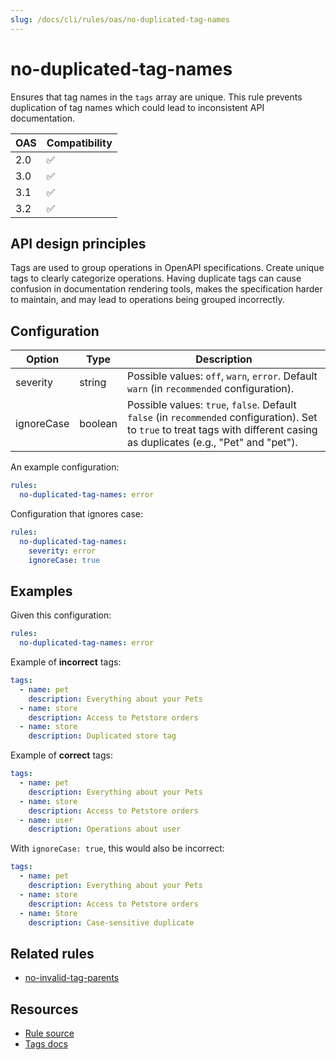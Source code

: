 ```yaml
---
slug: /docs/cli/rules/oas/no-duplicated-tag-names
---
```


# no-duplicated-tag-names

Ensures that tag names in the `tags` array are unique.
This rule prevents duplication of tag names which could lead to inconsistent API documentation.

| OAS | Compatibility |
| --- | ------------- |
| 2.0 | ✅            |
| 3.0 | ✅            |
| 3.1 | ✅            |
| 3.2 | ✅            |

## API design principles

Tags are used to group operations in OpenAPI specifications.
Create unique tags to clearly categorize operations.
Having duplicate tags can cause confusion in documentation rendering tools, makes the specification harder to maintain,
and may lead to operations being grouped incorrectly.

## Configuration

| Option     | Type    | Description                                                                                                                                                                  |
| ---------- | ------- | ---------------------------------------------------------------------------------------------------------------------------------------------------------------------------- |
| severity   | string  | Possible values: `off`, `warn`, `error`. Default `warn` (in `recommended` configuration).                                                                                    |
| ignoreCase | boolean | Possible values: `true`, `false`. Default `false` (in `recommended` configuration). Set to `true` to treat tags with different casing as duplicates (e.g., "Pet" and "pet"). |

An example configuration:

```yaml
rules:
  no-duplicated-tag-names: error
```

Configuration that ignores case:

```yaml
rules:
  no-duplicated-tag-names:
    severity: error
    ignoreCase: true
```

## Examples

Given this configuration:

```yaml
rules:
  no-duplicated-tag-names: error
```

Example of **incorrect** tags:

```yaml Bad example
tags:
  - name: pet
    description: Everything about your Pets
  - name: store
    description: Access to Petstore orders
  - name: store
    description: Duplicated store tag
```

Example of **correct** tags:

```yaml Good example
tags:
  - name: pet
    description: Everything about your Pets
  - name: store
    description: Access to Petstore orders
  - name: user
    description: Operations about user
```

With `ignoreCase: true`, this would also be incorrect:

```yaml
tags:
  - name: pet
    description: Everything about your Pets
  - name: store
    description: Access to Petstore orders
  - name: Store
    description: Case-sensitive duplicate
```

## Related rules

- [no-invalid-tag-parents](./no-invalid-tag-parents.md)

## Resources

- [Rule source](https://github.com/Redocly/redocly-cli/blob/main/packages/core/src/rules/common/no-duplicated-tag-names.ts)
- [Tags docs](https://redocly.com/docs/openapi-visual-reference/tags/)
